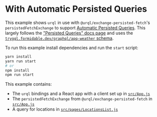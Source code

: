 # With Automatic Persisted Queries

This example shows `urql` in use with `@urql/exchange-persisted-fetch`'s `persistedFetchExchange`
to support [Automatic Persisted
Queries](https://www.apollographql.com/docs/apollo-server/performance/apq/). This largely follows
the ["Persisted Queries" docs
page](https://formidable.com/open-source/urql/docs/advanced/persistence-and-uploads/#automatic-persisted-queries)
and uses the [`trygql.formidable.dev/graphql/apq-weather` schema](https://github.com/FormidableLabs/trygql).

To run this example install dependencies and run the `start` script:

```sh
yarn install
yarn run start
# or
npm install
npm run start
```

This example contains:

- The `urql` bindings and a React app with a client set up in [`src/App.js`](src/App.js)
- The `persistedFetchExchange` from `@urql/exchange-persisted-fetch` in [`src/App.js`](src/App.js)
- A query for locations in [`src/pages/LocationsList.js`](src/pages/LocationsList.js)
